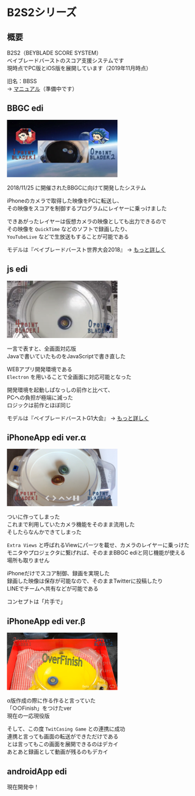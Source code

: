 # B2S2シリーズ

## 概要
B2S2（BEYBLADE SCORE SYSTEM）  
ベイブレードバーストのスコア支援システムです  
現時点でPC版とiOS版を展開しています（2019年11月時点）

旧名：BBSS  
→ [マニュアル](manual/B2S2manual.md)（準備中です）


## BBGC edi
<img src="img/bbssTw1.png" width="290" height="150" title="BBGC edi">

2018/11/25 に開催されたBBGCに向けて開発したシステム

iPhoneのカメラで取得した映像をPCに転送し、  
その映像をスコアを制御するプログラムにレイヤーに乗っけました

できあがったレイヤーは仮想カメラの映像としても出力できるので  
その映像を `QuickTime` などのソフトで録画したり、  
`YouTubeLive` などで生放送もすることが可能である

モデルは『ベイブレードバースト世界大会2018』
→ [もっと詳しく](more/BBGCedi/BBGCedi.md)


## js edi
<img src="img/bbssTw2.png" width="290" height="150" title="js edi">

一言で表すと、全画面対応版  
Javaで書いていたものをJavaScriptで書き直した

WEBアプリ開発環境である  
`Electron` を用いることで全画面に対応可能となった

開発環境を起動しぱなっしの前作と比べて、  
PCへの負担が極端に減った  
ロジックは前作とほぼ同じ

モデルは『ベイブレードバーストG1大会』
→ [もっと詳しく](more/BBGCedi/JSedi.md)


## iPhoneApp edi ver.α
<img src="img/bbssTw3.png" width="290" height="150" title="iPhoneApp edi ver.α">

ついに作ってしまった  
これまで利用していたカメラ機能をそのまま流用した  
そしたらなんかできてしまった

`Extra Views` と呼ばれるViewにパーツを載せ、カメラのレイヤーに乗っけた  
モニタやプロジェクタに繋げれば、そのままBBGC ediと同じ機能が使える  
場所も取りません

iPhoneだけでスコア制御、録画を実現した  
録画した映像は保存が可能なので、そのままTwitterに投稿したり  
LINEでチームへ共有などが可能である

コンセプトは「片手で」


## iPhoneApp edi ver.β
<img src="img/bbssTw4.png" width="290" height="150" title="iPhoneApp edi ver.β">

α版作成の際に作る作ると言っていた  
「○○Finish」をつけたver  
現在の一応現役版

そして、この度 `TwitCasing Game` との連携に成功  
連携と言っても画面の転送ができただけである  
とは言ってもこの画面を展開できるのはデカイ  
あとあと録画として動画が残るのもデカイ

## androidApp edi
現在開発中！
